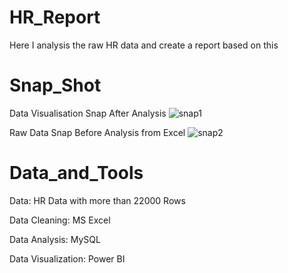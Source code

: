 # HR_Report

Here I analysis the raw HR data and create a report based on this

# Snap_Shot
Data Visualisation Snap After Analysis
![snap1](https://github.com/delight-byte/HR_Report/assets/147815073/e1e952f8-51c1-4378-a54c-de5ba5bb4d93)

Raw Data Snap Before Analysis from Excel
![snap2](https://github.com/delight-byte/HR_Report/assets/147815073/733576f1-0c04-4dcf-bee8-e68140d00193)


# Data_and_Tools

Data: HR Data with more than 22000 Rows

Data Cleaning: MS Excel

Data Analysis: MySQL

Data Visualization: Power BI

